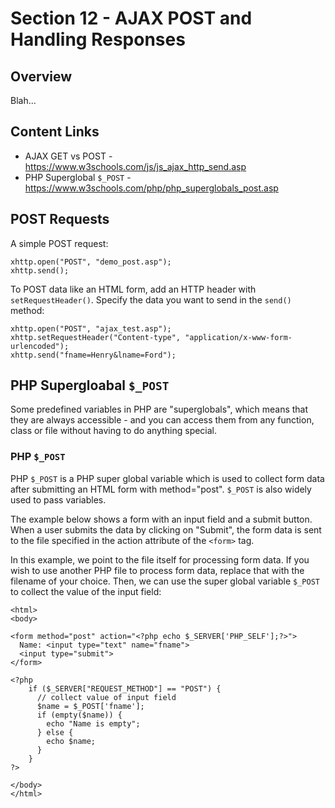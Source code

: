 # Section 12 - AJAX POST and Handling Responses

## Overview

Blah...

## Content Links 

- AJAX GET vs POST - <https://www.w3schools.com/js/js_ajax_http_send.asp>
- PHP Superglobal `$_POST` - <https://www.w3schools.com/php/php_superglobals_post.asp>

## POST Requests

A simple POST request:

```
xhttp.open("POST", "demo_post.asp");
xhttp.send();
```

To POST data like an HTML form, add an HTTP header with `setRequestHeader()`. Specify the data you want to send in the `send()` method:
 
```
xhttp.open("POST", "ajax_test.asp");
xhttp.setRequestHeader("Content-type", "application/x-www-form-urlencoded");
xhttp.send("fname=Henry&lname=Ford");
```

## PHP Supergloabal `$_POST`

Some predefined variables in PHP are "superglobals", which means that they are always accessible - and you can access them from any function, class or file without having to do anything special.

### PHP `$_POST`

PHP `$_POST` is a PHP super global variable which is used to collect form data after submitting an HTML form with method="post". `$_POST` is also widely used to pass variables.

The example below shows a form with an input field and a submit button. When a user submits the data by clicking on "Submit", the form data is sent to the file specified in the action attribute of the `<form>` tag. 

In this example, we point to the file itself for processing form data. If you wish to use another PHP file to process form data, replace that with the filename of your choice. Then, we can use the super global variable `$_POST` to collect the value of the input field:
  
```
<html>
<body>

<form method="post" action="<?php echo $_SERVER['PHP_SELF'];?>">
  Name: <input type="text" name="fname">
  <input type="submit">
</form>

<?php
    if ($_SERVER["REQUEST_METHOD"] == "POST") {
      // collect value of input field
      $name = $_POST['fname'];
      if (empty($name)) {
        echo "Name is empty";
      } else {
        echo $name;
      }
    }
?>

</body>
</html>
```
